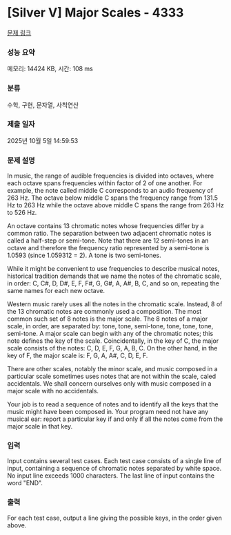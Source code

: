 # [Silver V] Major Scales - 4333 

[문제 링크](https://www.acmicpc.net/problem/4333) 

### 성능 요약

메모리: 14424 KB, 시간: 108 ms

### 분류

수학, 구현, 문자열, 사칙연산

### 제출 일자

2025년 10월 5일 14:59:53

### 문제 설명

<p>In music, the range of audible frequencies is divided into octaves, where each octave spans frequencies within factor of 2 of one another. For example, the note called middle C corresponds to an audio frequency of 263 Hz. The octave below middle C spans the frequency range from 131.5 Hz to 263 Hz while the octave above middle C spans the range from 263 Hz to 526 Hz.</p>

<p>An octave contains 13 chromatic notes whose frequencies differ by a common ratio. The separation between two adjacent chromatic notes is called a half-step or semi-tone. Note that there are 12 semi-tones in an octave and therefore the frequency ratio represented by a semi-tone is 1.0593 (since 1.059312 = 2). A tone is two semi-tones.</p>

<p>While it might be convenient to use frequencies to describe musical notes, historical tradition demands that we name the notes of the chromatic scale, in order: C, C#, D, D#, E, F, F#, G, G#, A, A#, B, C, and so on, repeating the same names for each new octave.</p>

<p>Western music rarely uses all the notes in the chromatic scale. Instead, 8 of the 13 chromatic notes are commonly used a composition. The most common such set of 8 notes is the major scale. The 8 notes of a major scale, in order, are separated by: tone, tone, semi-tone, tone, tone, tone, semi-tone. A major scale can begin with any of the chromatic notes; this note defines the key of the scale. Coincidentally, in the key of C, the major scale consists of the notes: C, D, E, F, G, A, B, C. On the other hand, in the key of F, the major scale is: F, G, A, A#, C, D, E, F.</p>

<p>There are other scales, notably the minor scale, and music composed in a particular scale sometimes uses notes that are not within the scale, caled accidentals. We shall concern ourselves only with music composed in a major scale with no accidentals.</p>

<p>Your job is to read a sequence of notes and to identify all the keys that the music might have been composed in. Your program need not have any musical ear: report a particular key if and only if all the notes come from the major scale in that key.</p>

### 입력 

 <p>Input contains several test cases. Each test case consists of a single line of input, containing a sequence of chromatic notes separated by white space. No input line exceeds 1000 characters. The last line of input contains the word "END".</p>

### 출력 

 <p>For each test case, output a line giving the possible keys, in the order given above.</p>

